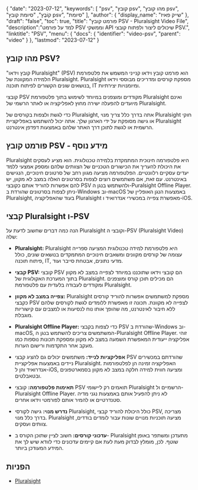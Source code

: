 {
"date": "2023-07-12",
  "keywords": [
"psv",
"קובץ psv",
"מהו קובץ psv",
"קוֹבֶץ",
"סיומת קובץ psv",
"סיומת"
],
  "author": {
"display_name": "שייק פאיז"
},
"draft": "false",
"toc": true,
"title": "פורמט קובץ PSV - Pluralsight Video File",
  "description":"למד על פורמט PSV וממשקי API שיכולים ליצור ולפתוח קובצי PSV.",
"linktitle": "PSV",
  "menu": {
    "docs": {
      "identifier": "video-psv",
      "parent": "video"
}
},
"lastmod": "2023-07-12"
}

## מהו קובץ PSV?

"קובץ וידאו Pluralsight" (PSV) הוא פורמט קובץ וידאו קנייני המשמש את פלטפורמת הלמידה המקוונת של Pluralsight. Pluralsight מספקת קורסים ומדריכים מבוססי וידאו בנושאים שונים הקשורים לפיתוח תוכנה, IT ומיומנויות יצירתיות.

קובצי PSV מקודדים ומוצפנים במיוחד לשימוש בתוך פלטפורמת Pluralsight ואינם מיועדים להפעלה ישירה מחוץ לאפליקציה או לאתר הרשמי של Pluralsight.

כדי לגשת ולצפות בקורסים של Pluralsight, אתה בדרך כלל צריך מנוי Pluralsight חוקי או גישה מסופקת על ידי הארגון שלך. אתה יכול להשתמש באפליקציית Pluralsight הרשמית או לגשת לתוכן דרך האתר שלהם באמצעות דפדפן אינטרנט.

## פורמט קובץ PSV - מידע נוסף

Pluralsight היא פלטפורמה חינוכית המתמקדת בלמידה טכנולוגית. הוא מציע לעסקים את היכולת להעריך את הכישורים הטכניים של הצוותים שלהם ומספק אמצעי ללמד יעדים עסקיים רלוונטיים. הפלטפורמה מציעה מגוון רחב של סרטונים חינוכיים, הנגישים באינטרנט. עם זאת, אם משתמשים רוצים לצפות בסרטונים האלה במצב לא מקוון, יש להם אפשרות להוריד אותם כקובצי PSV ולהשתמש בנגן ה-Puralsight Offline Player. ניתן לצפות בסרטונים שהורדת ב-Windows וב-macOS באמצעות הנגן האופליין של Pluralsight, בעוד שהאפליקציה Pluralsight מאפשרת צפייה במכשירי אנדרואיד ו-iOS.

## קבצי Pluralsight ו-PSV

הנה כמה דברים שחשוב לדעת על Pluralsight וקובצי ה-PSV (Pluralsight Video) שלה:

- **Pluralsight:** Pluralsight היא פלטפורמת למידה טכנולוגית המציעה ספרייה עצומה של קורסים מקוונים ומשאבים חינוכיים המתמקדים בנושאים שונים, כולל פיתוח תוכנה, IT, מדעי נתונים, אבטחת סייבר ועוד.

- **קבצי PSV:** קובצי PSV הם קובצי וידאו שתוכננו במיוחד לצפייה במצב לא מקוון בתוך המערכת האקולוגית של Pluralsight. הם מכילים תוכן קורס ומוצפנים ומקודדים לעבודה בלעדית עם פלטפורמת Pluralsight.

- **צפייה במצב לא מקוון:** Pluralsight מספקת למשתמשים אפשרות להוריד קורסים כקבצי PSV לצפייה לא מקוונת. תכונה זו מאפשרת ללומדים לגשת לקורסים שלהם ללא חיבור לאינטרנט, מה שהופך אותו נוח לנסיעות או למצבים עם קישוריות מוגבלת.

- **Pluralsight Offline Player:** כדי לצפות בקבצי PSV שהורדת ב-Windows וב-macOS, המשתמשים צריכים להשתמש בנגן ה-Pluralsight Offline Player. זוהי אפליקציה ייעודית המאפשרת השמעה במצב לא מקוון ומספקת תכונות נוספות כמו מעקב אחר התקדמות ורישום הערות.

- **אפליקציות לנייד:** משתמשים יכולים גם להציג קבצי PSV שהורדתם במכשירים ניידים באמצעות אפליקציית Pluralsight. האפליקציה זמינה הן לפלטפורמות אנדרואיד והן ל-iOS, ומציעה חווית למידה חלקה במצב לא מקוון בסמארטפונים ובטאבלטים.

- **תאימות פלטפורמה:** קובצי PSV תואמים רק ליישומי Pluralsight הרשמיים ול- Pluralsight Offline Player. לא ניתן להפעיל אותם באמצעות נגני מדיה סטנדרטיים או להמיר אותם לפורמטי וידאו אחרים.

- **נדרש מנוי:** גישה לקורסי Pluralsight, כולל היכולת להוריד קבצי PSV, מצריכה בדרך כלל מנוי. Pluralsight מציעה תוכניות מנויים שונות עבור לומדים בודדים, צוותים ועסקים.

- **עדכוני קורסים:** חשוב לציין שתוכן הקורס ב- Pluralsight מתעדכן ומשתפר באופן שוטף. לכן, מומלץ לבדוק מעת לעת אם קיימים עדכונים כדי לוודא שיש לך את המידע המעודכן ביותר.

## הפניות
* [Pluralsight](https://en.wikipedia.org/wiki/Pluralsight)

